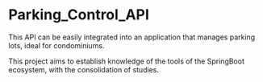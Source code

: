 # Parking_Control_API


This API can be easily integrated into an application that manages parking lots, ideal for condominiums.




This project aims to establish knowledge of the tools of the SpringBoot ecosystem, with the consolidation of studies.
